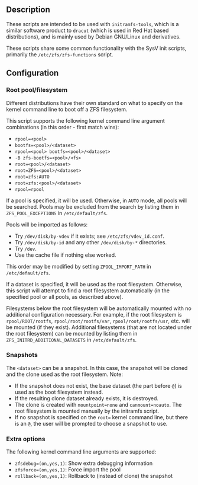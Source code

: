 ## Description

These scripts are intended to be used with `initramfs-tools`, which is a
similar software product to `dracut` (which is used in Red Hat based
distributions), and is mainly used by Debian GNU/Linux and derivatives.

These scripts share some common functionality with the SysV init scripts,
primarily the `/etc/zfs/zfs-functions` script.

## Configuration

### Root pool/filesystem

Different distributions have their own standard on what to specify on the
kernel command line to boot off a ZFS filesystem.

This script supports the following kernel command line argument combinations
(in this order - first match wins):

* `rpool=<pool>`
* `bootfs=<pool>/<dataset>`
* `rpool=<pool> bootfs=<pool>/<dataset>`
* `-B zfs-bootfs=<pool>/<fs>`
* `root=<pool>/<dataset>`
* `root=ZFS=<pool>/<dataset>`
* `root=zfs:AUTO`
* `root=zfs:<pool>/<dataset>`
* `rpool=rpool`

If a pool is specified, it will be used.  Otherwise, in `AUTO` mode, all pools
will be searched.  Pools may be excluded from the search by listing them in
`ZFS_POOL_EXCEPTIONS` in `/etc/default/zfs`.

Pools will be imported as follows:

* Try `/dev/disk/by-vdev` if it exists; see `/etc/zfs/vdev_id.conf`.
* Try `/dev/disk/by-id` and any other `/dev/disk/by-*` directories.
* Try `/dev`.
* Use the cache file if nothing else worked.

This order may be modified by setting `ZPOOL_IMPORT_PATH` in
`/etc/default/zfs`.

If a dataset is specified, it will be used as the root filesystem.  Otherwise,
this script will attempt to find a root filesystem automatically (in the
specified pool or all pools, as described above).

Filesystems below the root filesystem will be automatically mounted with no
additional configuration necessary.  For example, if the root filesystem is
`rpool/ROOT/rootfs`, `rpool/root/rootfs/var`, `rpool/root/rootfs/usr`, etc.
will be mounted (if they exist).  Additional filesystems (that are not located
under the root filesystem) can be mounted by listing them in
`ZFS_INITRD_ADDITIONAL_DATASETS` in `/etc/default/zfs`.

### Snapshots

The `<dataset>` can be a snapshot.  In this case, the snapshot will be cloned
and the clone used as the root filesystem.  Note:

* If the snapshot does not exist, the base dataset (the part before `@`) is
  used as the boot filesystem instead.
* If the resulting clone dataset already exists, it is destroyed.
* The clone is created with `mountpoint=none` and `canmount=noauto`.  The root
  filesystem is mounted manually by the initramfs script.
* If no snapshot is specified on the `root=` kernel command line, but
  there is an `@`, the user will be prompted to choose a snapshot to use.

### Extra options

The following kernel command line arguments are supported:

* `zfsdebug=(on,yes,1)`: Show extra debugging information
* `zfsforce=(on,yes,1)`: Force import the pool
* `rollback=(on,yes,1)`: Rollback to (instead of clone) the snapshot
